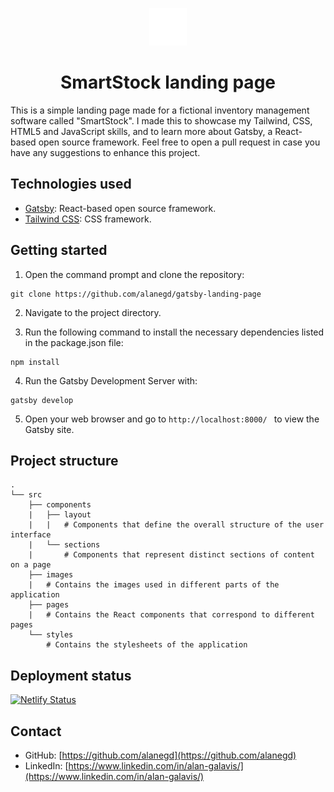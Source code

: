 <p align="center">
  <a href="https://smartstockapp.netlify.app/">
    <img alt="SmartStock" src="src/images/logo.svg" width="60" />
  </a>
</p>
<h1 align="center">
  SmartStock landing page
</h1>


This is a simple landing page made for a fictional inventory management software called "SmartStock". I made this to showcase my Tailwind, CSS, HTML5 and JavaScript skills, and to learn more about Gatsby, a React-based open source framework. Feel free to open a pull request in case you have any suggestions to enhance this project.

## Technologies used

- [Gatsby](https://www.gatsbyjs.com/): React-based open source framework.
- [Tailwind CSS](https://tailwindcss.com/): CSS framework.

## Getting started

1. Open the command prompt and clone the repository:
```
git clone https://github.com/alanegd/gatsby-landing-page
```

2. Navigate to the project directory.

3. Run the following command to install the necessary dependencies listed in the package.json file:
  ``` 
  npm install 
  ```

4. Run the Gatsby Development Server with:
```
gatsby develop
```

5. Open your web browser and go to `http://localhost:8000/ ` to view the Gatsby site.

## Project structure

```
.
└── src
    ├── components
    |   ├── layout
    |   |   # Components that define the overall structure of the user interface
    |   └── sections
    |       # Components that represent distinct sections of content on a page
    ├── images
    |   # Contains the images used in different parts of the application
    ├── pages
    |   # Contains the React components that correspond to different pages
    └── styles
        # Contains the stylesheets of the application
```

## Deployment status

  <a href="https://smartstockapp.netlify.app/">
    <img alt="Netlify Status" src="https://api.netlify.com/api/v1/badges/679e3c8b-8303-47fb-b7e6-73d945aa1409/deploy-status">
  </a>

## Contact
* GitHub: [https://github.com/alanegd](https://github.com/alanegd)
* LinkedIn: [https://www.linkedin.com/in/alan-galavis/](https://www.linkedin.com/in/alan-galavis/)
